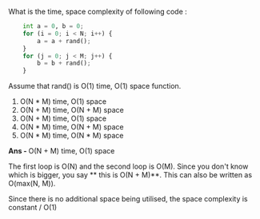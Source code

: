 What is the time, space complexity of following code :

```python
    int a = 0, b = 0;
    for (i = 0; i < N; i++) {
        a = a + rand();
    }
    for (j = 0; j < M; j++) {
        b = b + rand();
    }
```

Assume that rand() is O(1) time, O(1) space function.

1. O(N * M) time, O(1) space
1. O(N + M) time, O(N + M) space
1. O(N + M) time, O(1) space
1. O(N * M) time, O(N + M) space
1. O(N * M) time, O(N * M) space

<b> Ans - </b> O(N + M) time, O(1) space

The first loop is O(N) and the second loop is O(M). Since you don't know which is bigger, you say \*\* this is O(N + M)\*\*. This can also be written as O(max(N, M)).

Since there is no additional space being utilised, the space complexity is constant / O(1)

